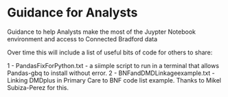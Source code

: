 
# Guidance for Analysts

Guidance to help Analysts make the most of the Juypter Notebook environment and access to Connected Bradford data 

Over time this will include a list of useful bits of code for others to share:

1 - PandasFixForPython.txt - a siimple script to run in a terminal that allows Pandas-gbq to install without error.
2 - BNFandDMDLinkageexample.txt - Linking DMDplus in Primary Care to BNF code list example. Thanks to Mikel Subiza-Perez for this.
